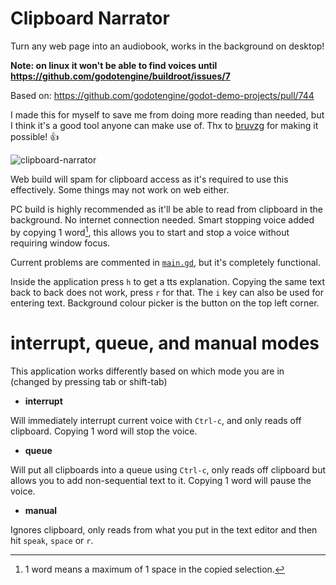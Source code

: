 # Clipboard Narrator
Turn any web page into an audiobook, works in the background on desktop!

**Note: on linux it won't be able to find voices until https://github.com/godotengine/buildroot/issues/7**

Based on: https://github.com/godotengine/godot-demo-projects/pull/744

I made this for myself to save me from doing more reading than needed, but I think it's a good tool anyone can make use of. Thx to [bruvzg](https://github.com/bruvzg) for making it possible! :+1:

![clipboard-narrator](https://user-images.githubusercontent.com/19632758/209919039-a4bc489e-7da1-4272-81be-cf920e1781db.png)

Web build will spam for clipboard access as it's required to use this effectively. Some things may not work on web either.

PC build is highly recommended as it'll be able to read from clipboard in the background. No internet connection needed. Smart stopping voice added by copying 1 word[^1], this allows you to start and stop a voice without requiring window focus.

Current problems are commented in [`main.gd`](main.gd#L15), but it's completely functional.

Inside the application press `h` to get a tts explanation. Copying the same text back to back does not work, press `r` for that. The `i` key can also be used for entering text. Background colour picker is the button on the top left corner.

# interrupt, queue, and manual modes
This application works differently based on which mode you are in (changed by pressing tab or shift-tab)

- **interrupt**

Will immediately interrupt current voice with `Ctrl-c`, and only reads off clipboard. Copying 1 word will stop the voice.

- **queue**

Will put all clipboards into a queue using `Ctrl-c`, only reads off clipboard but allows you to add non-sequential text to it. Copying 1 word will pause the voice.

- **manual**

Ignores clipboard, only reads from what you put in the text editor and then hit `speak`, `space` or `r`.

[^1]:1 word means a maximum of 1 space in the copied selection.
